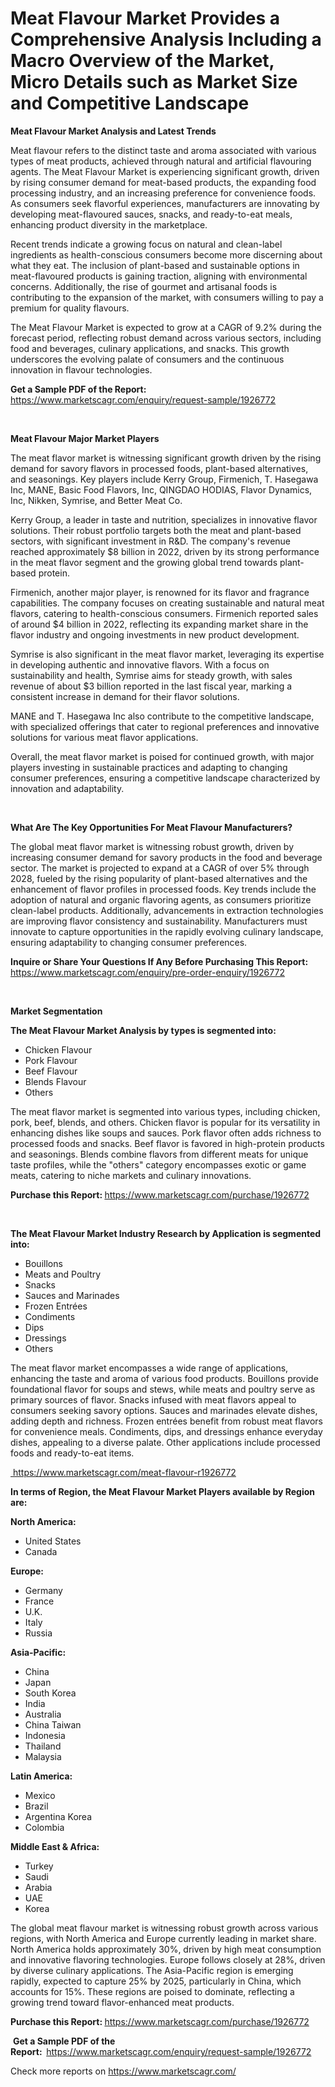 <p><h1>Meat Flavour Market Provides a Comprehensive Analysis Including a Macro Overview of the Market, Micro Details such as Market Size and Competitive Landscape</h1></p><p><strong>Meat Flavour Market Analysis and Latest Trends</strong></p>
<p><p>Meat flavour refers to the distinct taste and aroma associated with various types of meat products, achieved through natural and artificial flavouring agents. The Meat Flavour Market is experiencing significant growth, driven by rising consumer demand for meat-based products, the expanding food processing industry, and an increasing preference for convenience foods. As consumers seek flavorful experiences, manufacturers are innovating by developing meat-flavoured sauces, snacks, and ready-to-eat meals, enhancing product diversity in the marketplace.</p><p>Recent trends indicate a growing focus on natural and clean-label ingredients as health-conscious consumers become more discerning about what they eat. The inclusion of plant-based and sustainable options in meat-flavoured products is gaining traction, aligning with environmental concerns. Additionally, the rise of gourmet and artisanal foods is contributing to the expansion of the market, with consumers willing to pay a premium for quality flavours.</p><p>The Meat Flavour Market is expected to grow at a CAGR of 9.2% during the forecast period, reflecting robust demand across various sectors, including food and beverages, culinary applications, and snacks. This growth underscores the evolving palate of consumers and the continuous innovation in flavour technologies.</p></p>
<p><strong>Get a Sample PDF of the Report:&nbsp;</strong> <a href="https://www.marketscagr.com/enquiry/request-sample/1926772?utm_campaign=2635&utm_medium=2&utm_source=Github&utm_content=ia&utm_term=28032025&utm_id=meat-flavour">https://www.marketscagr.com/enquiry/request-sample/1926772</a></p>
<p>&nbsp;</p>
<p><strong>Meat Flavour Major Market Players</strong></p>
<p><p>The meat flavor market is witnessing significant growth driven by the rising demand for savory flavors in processed foods, plant-based alternatives, and seasonings. Key players include Kerry Group, Firmenich, T. Hasegawa Inc, MANE, Basic Food Flavors, Inc, QINGDAO HODIAS, Flavor Dynamics, Inc, Nikken, Symrise, and Better Meat Co.</p><p>Kerry Group, a leader in taste and nutrition, specializes in innovative flavor solutions. Their robust portfolio targets both the meat and plant-based sectors, with significant investment in R&D. The company's revenue reached approximately $8 billion in 2022, driven by its strong performance in the meat flavor segment and the growing global trend towards plant-based protein.</p><p>Firmenich, another major player, is renowned for its flavor and fragrance capabilities. The company focuses on creating sustainable and natural meat flavors, catering to health-conscious consumers. Firmenich reported sales of around $4 billion in 2022, reflecting its expanding market share in the flavor industry and ongoing investments in new product development.</p><p>Symrise is also significant in the meat flavor market, leveraging its expertise in developing authentic and innovative flavors. With a focus on sustainability and health, Symrise aims for steady growth, with sales revenue of about $3 billion reported in the last fiscal year, marking a consistent increase in demand for their flavor solutions.</p><p>MANE and T. Hasegawa Inc also contribute to the competitive landscape, with specialized offerings that cater to regional preferences and innovative solutions for various meat flavor applications. </p><p>Overall, the meat flavor market is poised for continued growth, with major players investing in sustainable practices and adapting to changing consumer preferences, ensuring a competitive landscape characterized by innovation and adaptability.</p></p>
<p>&nbsp;</p>
<p><strong>What Are The Key Opportunities For Meat Flavour Manufacturers?</strong></p>
<p><p>The global meat flavor market is witnessing robust growth, driven by increasing consumer demand for savory products in the food and beverage sector. The market is projected to expand at a CAGR of over 5% through 2028, fueled by the rising popularity of plant-based alternatives and the enhancement of flavor profiles in processed foods. Key trends include the adoption of natural and organic flavoring agents, as consumers prioritize clean-label products. Additionally, advancements in extraction technologies are improving flavor consistency and sustainability. Manufacturers must innovate to capture opportunities in the rapidly evolving culinary landscape, ensuring adaptability to changing consumer preferences.</p></p>
<p><strong>Inquire or Share Your Questions If Any Before Purchasing This Report:</strong> <a href="https://www.marketscagr.com/enquiry/pre-order-enquiry/1926772?utm_campaign=2635&utm_medium=2&utm_source=Github&utm_content=ia&utm_term=28032025&utm_id=meat-flavour">https://www.marketscagr.com/enquiry/pre-order-enquiry/1926772</a></p>
<p>&nbsp;</p>
<p><strong>Market Segmentation</strong></p>
<p><strong>The Meat Flavour Market Analysis by types is segmented into:</strong></p>
<p><ul><li>Chicken Flavour</li><li>Pork Flavour</li><li>Beef Flavour</li><li>Blends Flavour</li><li>Others</li></ul></p>
<p><p>The meat flavor market is segmented into various types, including chicken, pork, beef, blends, and others. Chicken flavor is popular for its versatility in enhancing dishes like soups and sauces. Pork flavor often adds richness to processed foods and snacks. Beef flavor is favored in high-protein products and seasonings. Blends combine flavors from different meats for unique taste profiles, while the "others" category encompasses exotic or game meats, catering to niche markets and culinary innovations.</p></p>
<p><strong>Purchase this Report:&nbsp;</strong><a href="https://www.marketscagr.com/purchase/1926772?utm_campaign=2635&utm_medium=2&utm_source=Github&utm_content=ia&utm_term=28032025&utm_id=meat-flavour">https://www.marketscagr.com/purchase/1926772</a></p>
<p>&nbsp;</p>
<p><strong>The Meat Flavour Market Industry Research by Application is segmented into:</strong></p>
<p><ul><li>Bouillons</li><li>Meats and Poultry</li><li>Snacks</li><li>Sauces and Marinades</li><li>Frozen Entrées</li><li>Condiments</li><li>Dips</li><li>Dressings</li><li>Others</li></ul></p>
<p><p>The meat flavor market encompasses a wide range of applications, enhancing the taste and aroma of various food products. Bouillons provide foundational flavor for soups and stews, while meats and poultry serve as primary sources of flavor. Snacks infused with meat flavors appeal to consumers seeking savory options. Sauces and marinades elevate dishes, adding depth and richness. Frozen entrées benefit from robust meat flavors for convenience meals. Condiments, dips, and dressings enhance everyday dishes, appealing to a diverse palate. Other applications include processed foods and ready-to-eat items.</p></p>
<p><a href="https://www.marketscagr.com/meat-flavour-r1926772?utm_campaign=2635&utm_medium=2&utm_source=Github&utm_content=ia&utm_term=28032025&utm_id=meat-flavour">&nbsp;https://www.marketscagr.com/meat-flavour-r1926772</a></p>
<p><strong>In terms of Region, the Meat Flavour Market Players available by Region are:</strong></p>
<p>
    <p> <strong> North America: </strong>
        <ul>
            <li>United States</li>
            <li>Canada</li>
        </ul>
        </p> 
    <p> <strong> Europe: </strong>
        <ul>
            <li>Germany</li>
            <li>France</li>
            <li>U.K.</li>
            <li>Italy</li>
            <li>Russia</li>
        </ul>
        </p> 
    <p> <strong> Asia-Pacific: </strong>
        <ul>
            <li>China</li>
            <li>Japan</li>
            <li>South Korea</li>
            <li>India</li>
            <li>Australia</li>
            <li>China Taiwan</li>
            <li>Indonesia</li>
            <li>Thailand</li>
            <li>Malaysia</li>
        </ul>
        </p> 
    <p> <strong> Latin America: </strong>
        <ul>
            <li>Mexico</li>
            <li>Brazil</li>
            <li>Argentina Korea</li>
            <li>Colombia</li>
        </ul>
        </p> 
    <p> <strong> Middle East & Africa: </strong>
        <ul>
            <li>Turkey</li>
            <li>Saudi</li>
            <li>Arabia</li>
            <li>UAE</li>
            <li>Korea</li>
        </ul>
    </p>
    </p>
<p><p>The global meat flavour market is witnessing robust growth across various regions, with North America and Europe currently leading in market share. North America holds approximately 30%, driven by high meat consumption and innovative flavoring technologies. Europe follows closely at 28%, driven by diverse culinary applications. The Asia-Pacific region is emerging rapidly, expected to capture 25% by 2025, particularly in China, which accounts for 15%. These regions are poised to dominate, reflecting a growing trend toward flavor-enhanced meat products.</p></p>
<p><strong>Purchase this Report: </strong><a href="https://www.marketscagr.com/purchase/1926772?utm_campaign=2635&utm_medium=2&utm_source=Github&utm_content=ia&utm_term=28032025&utm_id=meat-flavour">https://www.marketscagr.com/purchase/1926772</a></p>
<p>&nbsp;<strong>Get a Sample PDF of the Report:&nbsp;&nbsp;</strong><a href="https://www.marketscagr.com/enquiry/request-sample/1926772?utm_campaign=2635&utm_medium=2&utm_source=Github&utm_content=ia&utm_term=28032025&utm_id=meat-flavour">https://www.marketscagr.com/enquiry/request-sample/1926772</a></p>
<p><strong></strong></p>
<p>Check more reports on <a href="https://www.marketscagr.com/?utm_campaign=2635&utm_medium=2&utm_source=Github&utm_content=ia&utm_term=28032025&utm_id=meat-flavour">https://www.marketscagr.com/</a></p>